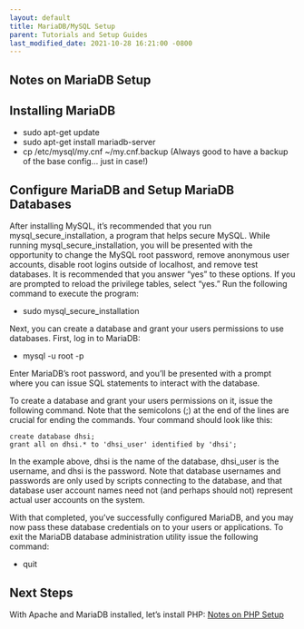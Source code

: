 ```yaml
---
layout: default
title: MariaDB/MySQL Setup
parent: Tutorials and Setup Guides
last_modified_date: 2021-10-28 16:21:00 -0800
---
```


## Notes on MariaDB Setup

Installing MariaDB
------------------

-   sudo apt-get update
-   sudo apt-get install mariadb-server
-   cp /etc/mysql/my.cnf ~/my.cnf.backup (Always good to have a backup of the base config... just in case!)

Configure MariaDB and Setup MariaDB Databases
---------------------------------------------

After installing MySQL, it’s recommended that you run mysql\_secure\_installation, a program that helps secure MySQL. While running mysql\_secure\_installation, you will be presented with the opportunity to change the MySQL root password, remove anonymous user accounts, disable root logins outside of localhost, and remove test databases. It is recommended that you answer “yes” to these options. If you are prompted to reload the privilege tables, select “yes.” Run the following command to execute the program:

-   sudo mysql\_secure\_installation

Next, you can create a database and grant your users permissions to use databases. First, log in to MariaDB:

-   mysql -u root -p

Enter MariaDB’s root password, and you’ll be presented with a prompt where you can issue SQL statements to interact with the database.

To create a database and grant your users permissions on it, issue the following command. Note that the semicolons (;) at the end of the lines are crucial for ending the commands. Your command should look like this:

```
create database dhsi;
grant all on dhsi.* to 'dhsi_user' identified by 'dhsi';
```

In the example above, dhsi is the name of the database, dhsi\_user is the username, and dhsi is the password. Note that database usernames and passwords are only used by scripts connecting to the database, and that database user account names need not (and perhaps should not) represent actual user accounts on the system.

With that completed, you’ve successfully configured MariaDB, and you may now pass these database credentials on to your users or applications. To exit the MariaDB database administration utility issue the following command:

-   quit

Next Steps
----------

With Apache and MariaDB installed, let’s install PHP: [Notes on PHP Setup](../Notes%20on%20PHP%20Setup)